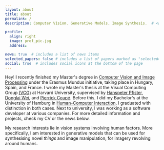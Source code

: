 ```yaml
---
layout: about
title: about
permalink: /
description: Computer Vision. Generative Models. Image Synthesis.  # <a href="#">Affiliations</a>. Address. Contacts. Moto. Etc.

profile:
  align: right
  image: prof_pic.jpg
  address: 

news: true  # includes a list of news items
selected_papers: false # includes a list of papers marked as "selected={true}"
social: true  # includes social icons at the bottom of the page
---
```


Hey! I recently finished my Master's degree in <a href="http://ipcv.eu/">Computer Vision and Image Processing</a> under the Erasmus Mundus initiative, taking place in Hungary, Spain, and France. I wrote my Master's thesis at the Visual Computing Group <a href="https://vcg.seas.harvard.edu/">(VCG)</a> at Harvard University, supervised by <a href="https://vcg.seas.harvard.edu/people/hanspeter-pfister">Hanspeter Pfister</a>, <a href="https://donglaiw.github.io/">Donglai Wei</a>, and <a href="https://sites.google.com/site/pierrickcoupe/">Pierrick Coupé</a>. Before this, I did my Bachelor's at the University of Hamburg in <a href="https://www.inf.uni-hamburg.de/en/inst/ab/hci.html">Human-Computer Interaction</a>. I graduated with distinction in both cases. Next to university, I was working as a software developer at various companies. For more detailed information and projects, check my CV or the news below.

My research interests lie in vision systems involving human factors. More specifically, I am interested in generative models that can be used for synthesising novel <i>things</i> and image manipulation, for imagery revolving around humans.

<!-- Having a background in Computer Vision and Human-Computer Interaction, I am passionate
about vision systems involving human factors. Especially use-cases that have a practical
application interest me, due to my experience as a developer. I recently finished my Master’s
thesis in cooperation with VCG at SEAS Harvard, and thus I am looking for new challenges.

Write your biography here. Tell the world about yourself. Link to your favorite [subreddit](http://reddit.com). You can put a picture in, too. The code is already in, just name your picture `prof_pic.jpg` and put it in the `img/` folder.

Put your address / P.O. box / other info right below your picture. You can also disable any these elements by editing `profile` property of the YAML header of your `_pages/about.md`. Edit `_bibliography/papers.bib` and Jekyll will render your [publications page](/al-folio/publications/) automatically.

Link to your social media connections, too. This theme is set up to use [Font Awesome icons](http://fortawesome.github.io/Font-Awesome/) and [Academicons](https://jpswalsh.github.io/academicons/), like the ones below. Add your Facebook, Twitter, LinkedIn, Google Scholar, or just disable all of them. -->
